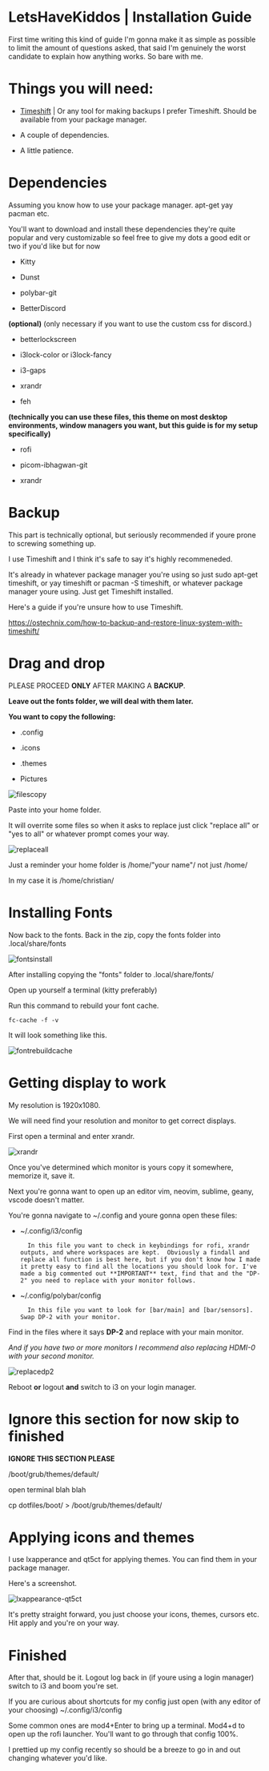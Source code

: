  **LetsHaveKiddos** | **Installation Guide**
===========================


First time writing this kind of guide I'm gonna make it as simple as possible to limit the amount of questions asked, that said I'm genuinely the worst candidate to explain how anything works. So bare with me.




Things you will need:
===========================

* [Timeshift](https://github.com/teejee2008/timeshift) | Or any tool for making backups I prefer Timeshift. Should be available from your package manager.

* A couple of dependencies.

* A little patience.


Dependencies
===========================

Assuming you know how to use your package manager. apt-get yay pacman etc.

You'll want to download and install these dependencies they're quite popular and very customizable so feel free to give my dots a good edit or two if you'd like but for now




* Kitty

* Dunst

* polybar-git

* BetterDiscord

**(optional)** (only necessary if you want to use the custom css for discord.)

* betterlockscreen

* i3lock-color or i3lock-fancy

* i3-gaps

* xrandr

* feh

**(technically you can use these files, this theme on most desktop environments, window managers you want, but this guide is for my setup specifically)**

* rofi

* picom-ibhagwan-git

* xrandr




Backup
===========================

This part is technically optional, but seriously recommended if youre prone to screwing something up.

I use Timeshift and I think it's safe to say it's highly recommeneded.

It's already in whatever package manager you're using so just sudo apt-get timeshift, or yay timeshift or pacman -S timeshift, or whatever package manager youre using. Just get Timeshift installed.

Here's a guide if you're unsure how to use Timeshift.

https://ostechnix.com/how-to-backup-and-restore-linux-system-with-timeshift/



Drag and drop
===========================

PLEASE PROCEED **ONLY** AFTER MAKING A **BACKUP**.

**Leave out the fonts folder, we will deal with them later.**

**You want to copy the following:**

* .config

* .icons

* .themes

* Pictures

![filescopy](filescopy.png)


Paste into your home folder.

It will overrite some files so when it asks to replace just click "replace all" or "yes to all" or whatever prompt comes your way.

![replaceall](replaceall.png)

Just a reminder your home folder is /home/"your name"/ not just /home/

In my case it is /home/christian/


Installing Fonts
===========================

Now back to the fonts. Back in the zip, copy the fonts folder into .local/share/fonts

![fontsinstall](fontsinstall.png)


After installing copying the "fonts" folder to .local/share/fonts/

Open up yourself a terminal (kitty preferably)

Run this command to rebuild your font cache.

`fc-cache -f -v`

It will look something like this.

![fontrebuildcache](fontrebuildcache.png)


Getting display to work
===========================

My resolution is 1920x1080.

We will need find your resolution and monitor to get correct displays.

First open a terminal and enter xrandr.

![xrandr](xrandr.png)

Once you've determined which monitor is yours copy it somewhere, memorize it, save it.

Next you're gonna want to open up an editor vim, neovim, sublime, geany, vscode doesn't matter.

You're gonna navigate to ~/.config and youre gonna open these files:

* ~/.config/i3/config

        In this file you want to check in keybindings for rofi, xrandr outputs, and where workspaces are kept.  Obviously a findall and replace all function is best here, but if you don't know how I made it pretty easy to find all the locations you should look for. I've made a big commented out **IMPORTANT** text, find that and the "DP-2" you need to replace with your monitor follows.

* ~/.config/polybar/config
    
    
        In this file you want to look for [bar/main] and [bar/sensors]. Swap DP-2 with your monitor.
        

Find in the files where it says **DP-2** and replace with your main monitor.

*And if you have two or more monitors I recommend also replacing HDMI-0 with your second monitor.*

![replacedp2](replacedp2.png)


Reboot **or** logout **and** switch to i3 on your login manager.


Ignore this section for now skip to finished
===========================
**IGNORE THIS SECTION PLEASE**

/boot/grub/themes/default/

open terminal blah blah 

cp dotfiles/boot/ > /boot/grub/themes/default/ 

Applying icons and themes
===========================

I use lxapperance and qt5ct for applying themes. 
You can find them in your package manager.

Here's a screenshot.

![lxappearance-qt5ct](https://user-images.githubusercontent.com/84992148/129630006-1432a37e-31b3-4281-8c63-2157aa74a5a0.png)

It's pretty straight forward, you just choose your icons, themes, cursors etc. Hit apply and you're on your way.


Finished
===========================

After that, should be it. Logout log back in (if youre using a login manager) switch to i3 and boom you're set.

If you are curious about shortcuts for my config just open (with any editor of your choosing) ~/.config/i3/config

Some common ones are mod4+Enter to bring up a terminal. Mod4+d to open up the rofi launcher. You'll want to go through that config 100%.

I prettied up my config recently so should be a breeze to go in and out changing whatever you'd like.




